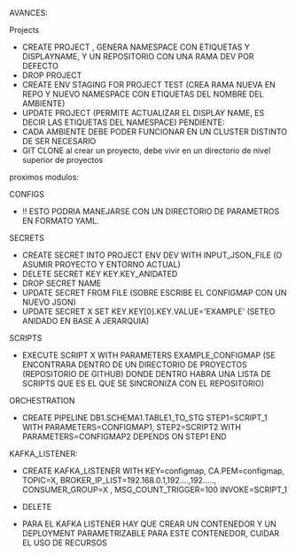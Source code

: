 AVANCES:

Projects

- CREATE PROJECT , GENERA NAMESPACE CON ETIQUETAS Y DISPLAYNAME, Y UN REPOSITORIO CON UNA RAMA DEV POR DEFECTO
- DROP PROJECT
- CREATE ENV STAGING FOR PROJECT TEST (CREA RAMA NUEVA EN REPO Y NUEVO NAMESPACE CON ETIQUETAS DEL NOMBRE DEL AMBIENTE)
- UPDATE PROJECT (PERMITE ACTUALIZAR EL DISPLAY NAME, ES DECIR LAS ETIQUETAS DEL NAMESPACE)
PENDIENTE:
- CADA AMBIENTE DEBE PODER FUNCIONAR EN UN CLUSTER DISTINTO DE SER NECESARIO
- GIT CLONE al crear un proyecto, debe vivir en un directorio de nivel superior de proyectos

proximos modulos:

CONFIGS

- !! ESTO PODRIA MANEJARSE CON UN DIRECTORIO DE PARAMETROS EN FORMATO YAML.

SECRETS
- CREATE SECRET INTO PROJECT ENV DEV WITH INPUT_JSON_FILE (O ASUMIR PROYECTO Y ENTORNO ACTUAL)
- DELETE SECRET KEY KEY.KEY_ANIDATED
- DROP SECRET NAME
- UPDATE SECRET FROM FILE (SOBRE ESCRIBE EL CONFIGMAP CON UN NUEVO JSON)
- UPDATE SECRET X SET KEY.KEY[0].KEY.VALUE='EXAMPLE' (SETEO ANIDADO EN BASE A JERARQUIA)

SCRIPTS
- EXECUTE SCRIPT X WITH PARAMETERS EXAMPLE_CONFIGMAP (SE ENCONTRARA DENTRO DE UN DIRECTORIO DE PROYECTOS (REPOSITORIO DE GITHUB) DONDE DENTRO HABRA UNA LISTA DE SCRIPTS QUE ES EL QUE SE SINCRONIZA CON EL REPOSITORIO)

ORCHESTRATION

- CREATE PIPELINE DB1.SCHEMA1.TABLE1_TO_STG
        STEP1=SCRIPT_1 WITH PARAMETERS=CONFIGMAP1, 
        STEP2=SCRIPT2 WITH PARAMETERS=CONFIGMAP2 DEPENDS ON STEP1
    END

KAFKA_LISTENER:
- CREATE KAFKA_LISTENER
    WITH KEY=configmap, 
    CA.PEM=configmap,
    TOPIC=X, 
    BROKER_IP_LIST=192.168.0.1,192....,192.....,
    CONSUMER_GROUP=X ,
    MSG_COUNT_TRIGGER=100
    INVOKE=SCRIPT_1

- DELETE
- PARA EL KAFKA LISTENER HAY QUE CREAR UN CONTENEDOR Y UN DEPLOYMENT PARAMETRIZABLE PARA ESTE CONTENEDOR, CUIDAR EL USO DE RECURSOS
